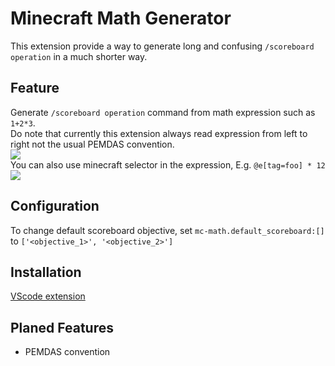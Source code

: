 # Minecraft Math Generator
This extension provide a way to generate long and confusing `/scoreboard operation` in a much shorter way.

## Feature
Generate `/scoreboard operation` command from math expression such as `1+2*3`.  
Do note that currently this extension always read expression from left to right not the usual PEMDAS convention.  
![](https://media.giphy.com/media/8ZeZuDDCClGOBWakch/giphy.gif)  
You can also use minecraft selector in the expression, E.g. `@e[tag=foo] * 12`  
![](https://media.giphy.com/media/cQ7bpYQ9iyxaFBjGHq/giphy.gif)  

## Configuration
To change default scoreboard objective, set `mc-math.default_scoreboard:[]` to `['<objective_1>', '<objective_2>']`

## Installation
[VScode extension](https://marketplace.visualstudio.com/items?itemName=Boomber.mc-math-generator&ssr=false#overview)

## Planed Features
- PEMDAS convention
